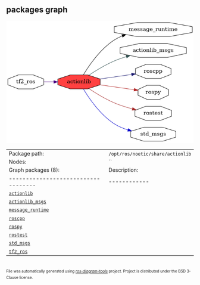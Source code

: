 <!--
File was automatically generated using 'ros-diagram-tools' project.
Project is distributed under the BSD 3-Clause license.
-->

## packages graph

[![actionlib](actionlib.png "actionlib")](actionlib.png)

|     |     |
| --- | --- |
| Package path: | `/opt/ros/noetic/share/actionlib` |
| Nodes: | `` |
| Graph packages (8): | Description: |
| ----------------------------------- | ------------ |
| [`actionlib`](actionlib.html) |  |
| [`actionlib_msgs`](actionlib_msgs.html) |  |
| [`message_runtime`](message_runtime.html) |  |
| [`roscpp`](roscpp.html) |  |
| [`rospy`](rospy.html) |  |
| [`rostest`](rostest.html) |  |
| [`std_msgs`](std_msgs.html) |  |
| [`tf2_ros`](tf2_ros.html) |  |


</br>
<font size="1">
File was automatically generated using <a href="https://github.com/anetczuk/ros-diagram-tools"><i>ros-diagram-tools</i></a> project.
Project is distributed under the BSD 3-Clause license.
</font>
